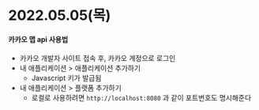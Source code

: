 # 2022.05.05(목)

#### 카카오 맵 api 사용법
+ 카카오 개발자 사이트 접속 후, 카카오 계정으로 로그인
+ 내 애플리케이션 > 애플리케이션 추가하기
    - Javascript 키가 발급됨
+ 내 애플리케이션 > 플랫폼 추가하기
    - 로컬로 사용하려면 `http://localhost:8080` 과 같이 포트번호도 명시해준다